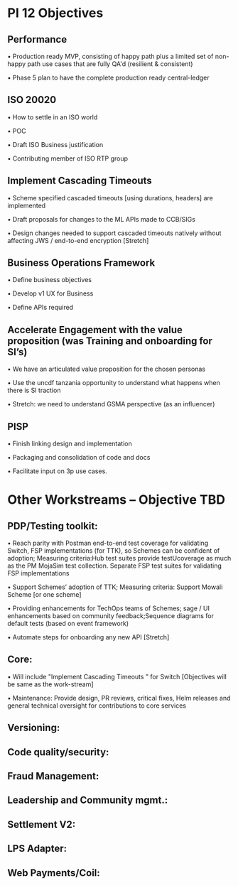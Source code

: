 
# PI 12 Objectives
## Performance 
•	Production ready MVP, consisting of happy path plus a limited set of non-happy path use cases that are fully QA'd (resilient & consistent)

•	Phase 5 plan to have the complete production ready central-ledger

##	ISO 20020 
•	How to settle in an ISO world

•	POC

•	Draft ISO Business justification

•	Contributing member of ISO RTP group

##	Implement Cascading Timeouts 
•	Scheme specified cascaded timeouts [using durations, headers] are  implemented

•	Draft proposals for changes to the ML APIs made to CCB/SIGs

•	Design changes needed to support cascaded timeouts natively without affecting JWS / end-to-end encryption [Stretch]

##	Business Operations Framework 
•	Define business objectives

•	Develop v1 UX for Business

•	Define APIs required

##	Accelerate Engagement with the value proposition  (was Training and onboarding for SI’s)
•	We have an articulated value proposition for the chosen personas

•	Use the uncdf tanzania opportunity to understand what happens when there is SI traction

•	Stretch:  we need to understand GSMA perspective (as an influencer)

##	PISP 
•	Finish linking design and implementation

•	Packaging and consolidation of code and docs

•	Facilitate input on 3p use cases.
 
# Other Workstreams – Objective TBD
##	PDP/Testing toolkit: 
•	Reach parity with Postman end-to-end test coverage for validating Switch, FSP implementations (for TTK), so Schemes can be confident of adoption; Measuring criteria:Hub test suites provide testUcoverage as much as the PM MojaSim test collection. Separate FSP test suites for validating FSP implementations

•	Support Schemes’ adoption of TTK; Measuring criteria: Support Mowali Scheme [or one scheme]

•	Providing enhancements for TechOps teams of Schemes; sage / UI enhancements based on community feedback;Sequence diagrams for default tests (based on event framework)

•	Automate steps for onboarding any new API [Stretch]

## Core:
•	Will include "Implement Cascading Timeouts " for Switch [Objectives will be same as the work-stream]

•	Maintenance: Provide design, PR reviews, critical fixes, Helm releases and general technical oversight for contributions to core services

##	Versioning: 
##	Code quality/security:
##	Fraud Management: 

##	Leadership and Community mgmt.: 
##	Settlement V2:
##	LPS Adapter:
##	Web Payments/Coil:
 
 
